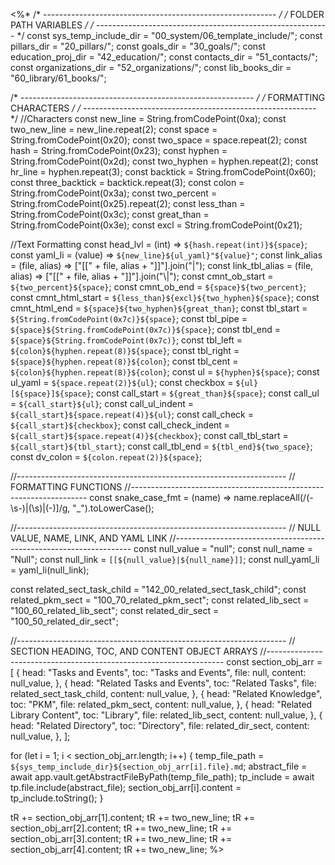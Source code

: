 <%*
/* ---------------------------------------------------------- */
/*                    FOLDER PATH VARIABLES                   */
/* ---------------------------------------------------------- */
const sys_temp_include_dir = "00_system/06_template_include/";
const pillars_dir = "20_pillars/";
const goals_dir = "30_goals/";
const education_proj_dir = "42_education/";
const contacts_dir = "51_contacts/";
const organizations_dir = "52_organizations/";
const lib_books_dir = "60_library/61_books/";

/* ---------------------------------------------------------- */
/*                    FORMATTING CHARACTERS                   */
/* ---------------------------------------------------------- */
//Characters
const new_line = String.fromCodePoint(0xa);
const two_new_line = new_line.repeat(2);
const space = String.fromCodePoint(0x20);
const two_space = space.repeat(2);
const hash = String.fromCodePoint(0x23);
const hyphen = String.fromCodePoint(0x2d);
const two_hyphen = hyphen.repeat(2);
const hr_line = hyphen.repeat(3);
const backtick = String.fromCodePoint(0x60);
const three_backtick = backtick.repeat(3);
const colon = String.fromCodePoint(0x3a);
const two_percent = String.fromCodePoint(0x25).repeat(2);
const less_than = String.fromCodePoint(0x3c);
const great_than = String.fromCodePoint(0x3e);
const excl = String.fromCodePoint(0x21);

//Text Formatting
const head_lvl = (int) => `${hash.repeat(int)}${space}`;
const yaml_li = (value) => `${new_line}${ul_yaml}"${value}"`;
const link_alias = (file, alias) => ["[[" + file, alias + "]]"].join("|");
const link_tbl_alias = (file, alias) => ["[[" + file, alias + "]]"].join("\\|");
const cmnt_ob_start = `${two_percent}${space}`;
const cmnt_ob_end = `${space}${two_percent}`;
const cmnt_html_start = `${less_than}${excl}${two_hyphen}${space}`;
const cmnt_html_end = `${space}${two_hyphen}${great_than}`;
const tbl_start = `${String.fromCodePoint(0x7c)}${space}`;
const tbl_pipe = `${space}${String.fromCodePoint(0x7c)}${space}`;
const tbl_end = `${space}${String.fromCodePoint(0x7c)}`;
const tbl_left = `${colon}${hyphen.repeat(8)}${space}`;
const tbl_right = `${space}${hyphen.repeat(8)}${colon}`;
const tbl_cent = `${colon}${hyphen.repeat(8)}${colon}`;
const ul = `${hyphen}${space}`;
const ul_yaml = `${space.repeat(2)}${ul}`;
const checkbox = `${ul}[${space}]${space}`;
const call_start = `${great_than}${space}`;
const call_ul = `${call_start}${ul}`;
const call_ul_indent = `${call_start}${space.repeat(4)}${ul}`;
const call_check = `${call_start}${checkbox}`;
const call_check_indent = `${call_start}${space.repeat(4)}${checkbox}`;
const call_tbl_start = `${call_start}${tbl_start}`;
const call_tbl_end = `${tbl_end}${two_space}`;
const dv_colon = `${colon.repeat(2)}${space}`;

//-------------------------------------------------------------------
// FORMATTING FUNCTIONS
//-------------------------------------------------------------------
const snake_case_fmt = (name) =>
  name.replaceAll(/(\-\s\-)|(\s)|(\-)]/g, "_").toLowerCase();

//-------------------------------------------------------------------
// NULL VALUE, NAME, LINK, AND YAML LINK
//-------------------------------------------------------------------
const null_value = "null";
const null_name = "Null";
const null_link = `[[${null_value}|${null_name}]]`;
const null_yaml_li = yaml_li(null_link);

const related_sect_task_child = "142_00_related_sect_task_child";
const related_pkm_sect = "100_70_related_pkm_sect";
const related_lib_sect = "100_60_related_lib_sect";
const related_dir_sect = "100_50_related_dir_sect";

//-------------------------------------------------------------------
// SECTION HEADING, TOC, AND CONTENT OBJECT ARRAYS
//-------------------------------------------------------------------
const section_obj_arr = [
  {
    head: "Tasks and Events",
    toc: "Tasks and Events",
    file: null,
    content: null_value,
  },
  {
    head: "Related Tasks and Events",
    toc: "Related Tasks",
    file: related_sect_task_child,
    content: null_value,
  },
  {
    head: "Related Knowledge",
    toc: "PKM",
    file: related_pkm_sect,
    content: null_value,
  },
  {
    head: "Related Library Content",
    toc: "Library",
    file: related_lib_sect,
    content: null_value,
  },
  {
    head: "Related Directory",
    toc: "Directory",
    file: related_dir_sect,
    content: null_value,
  },
];

for (let i = 1; i < section_obj_arr.length; i++) {
  temp_file_path = `${sys_temp_include_dir}${section_obj_arr[i].file}.md`;
  abstract_file = await app.vault.getAbstractFileByPath(temp_file_path);
  tp_include = await tp.file.include(abstract_file);
  section_obj_arr[i].content = tp_include.toString();
}

tR += section_obj_arr[1].content;
tR += two_new_line;
tR += section_obj_arr[2].content;
tR += two_new_line;
tR += section_obj_arr[3].content;
tR += two_new_line;
tR += section_obj_arr[4].content;
tR += two_new_line;
%>
